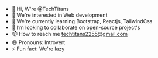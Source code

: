 - 👋 Hi, W're @TechTitans
- 👀 We're interested in Web development 
- 🌱 We're currently learning Bootstrap, Reactjs, TailwindCss
- 💞️ I’m looking to collaborate on open-source project's 
- 📫 How to reach me  techtitans2255@gmail.com
- 😄 Pronouns: Introvert 
- ⚡ Fun fact: We're lazy

<!---
TechTitansCs/TechTitansCs is a ✨ special ✨ repository because its `README.md` (this file) appears on your GitHub profile.
You can click the Preview link to take a look at your changes.
--->
